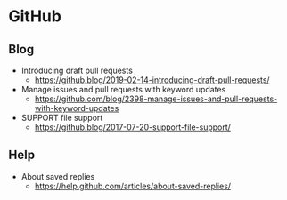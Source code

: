 # GitHub
## Blog
* Introducing draft pull requests
  * https://github.blog/2019-02-14-introducing-draft-pull-requests/
* Manage issues and pull requests with keyword updates
  * https://github.com/blog/2398-manage-issues-and-pull-requests-with-keyword-updates
* SUPPORT file support
  * https://github.blog/2017-07-20-support-file-support/

## Help
* About saved replies
  * https://help.github.com/articles/about-saved-replies/

